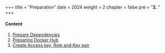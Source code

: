 +++
title = "Preparation"
date = 2024
weight = 2
chapter = false
pre = "<b>2. </b>"
+++


#### Content

1. [Prepare Dependencies](1-dependencies)
2. [Preparing Docker Hub](2-docker-hub)
3. [Create Access key, Role and Key pair](3-aws-preparation)
